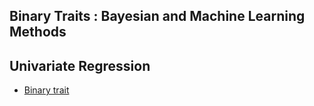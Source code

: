 

## Binary Traits : Bayesian and Machine Learning Methods
**Univariate Regression**
----------------------------------------------------------------
- [Binary trait](https://htmlpreview.github.io/?https://github.com/Mehdimomen/GenPred_2/blob/master/ACL_Genomic_Prediction.html)

  
